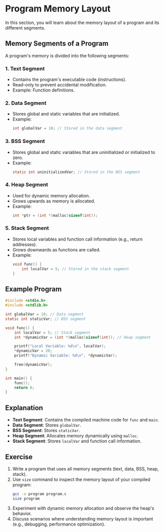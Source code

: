 # Program Memory Layout

In this section, you will learn about the memory layout of a program and its different segments.

## Memory Segments of a Program

A program's memory is divided into the following segments:

### 1. **Text Segment**
- Contains the program's executable code (instructions).
- Read-only to prevent accidental modification.
- Example: Function definitions.

### 2. **Data Segment**
- Stores global and static variables that are initialized.
- Example:
  ```c
  int globalVar = 10; // Stored in the data segment
  ```

### 3. **BSS Segment**
- Stores global and static variables that are uninitialized or initialized to zero.
- Example:
  ```c
  static int uninitializedVar; // Stored in the BSS segment
  ```

### 4. **Heap Segment**
- Used for dynamic memory allocation.
- Grows upwards as memory is allocated.
- Example:
  ```c
  int *ptr = (int *)malloc(sizeof(int));
  ```

### 5. **Stack Segment**
- Stores local variables and function call information (e.g., return addresses).
- Grows downwards as functions are called.
- Example:
  ```c
  void func() {
      int localVar = 5; // Stored in the stack segment
  }
  ```

## Example Program

```c
#include <stdio.h>
#include <stdlib.h>

int globalVar = 10; // Data segment
static int staticVar; // BSS segment

void func() {
    int localVar = 5; // Stack segment
    int *dynamicVar = (int *)malloc(sizeof(int)); // Heap segment

    printf("Local Variable: %d\n", localVar);
    *dynamicVar = 20;
    printf("Dynamic Variable: %d\n", *dynamicVar);

    free(dynamicVar);
}

int main() {
    func();
    return 0;
}
```

## Explanation

- **Text Segment**: Contains the compiled machine code for `func` and `main`.
- **Data Segment**: Stores `globalVar`.
- **BSS Segment**: Stores `staticVar`.
- **Heap Segment**: Allocates memory dynamically using `malloc`.
- **Stack Segment**: Stores `localVar` and function call information.

## Exercise

1. Write a program that uses all memory segments (text, data, BSS, heap, stack).
2. Use `size` command to inspect the memory layout of your compiled program:
   ```bash
   gcc -o program program.c
   size program
   ```
3. Experiment with dynamic memory allocation and observe the heap's behavior.
4. Discuss scenarios where understanding memory layout is important (e.g., debugging, performance optimization).